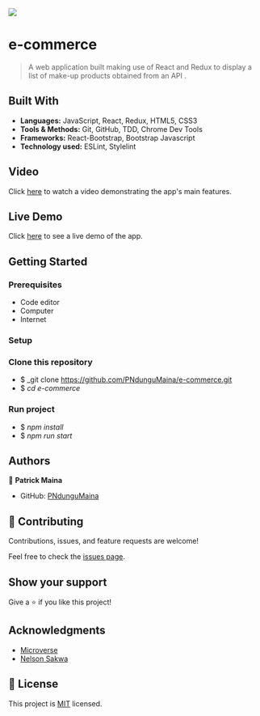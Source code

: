 ![](https://img.shields.io/badge/Microverse-blueviolet)

# e-commerce

> A web application built making use of React and Redux to display a list of make-up products obtained from an API .

## Built With

- **Languages:** JavaScript, React, Redux, HTML5, CSS3
- **Tools & Methods:** Git, GitHub, TDD, Chrome Dev Tools
- **Frameworks:** React-Bootstrap, Bootstrap Javascript
- **Technology used:** ESLint, Stylelint

## Video

Click [here](https://drive.google.com/file/d/1h8tK_Rw5Yv-C23UbXwmLn8eQsyGPAcYA/view?usp=sharing) to watch a video demonstrating the app's main features.

## Live Demo

Click [here](https://startling-gingersnap-be8f97.netlify.app/) to see a live demo of the app.

## Getting Started

### Prerequisites

- Code editor
- Computer
- Internet

### Setup

### Clone this repository

- $ _git clone https://github.com/PNdunguMaina/e-commerce.git
- $ _cd e-commerce_

### Run project

- $ _npm install_
- $ _npm run start_


## Authors

👤 **Patrick Maina**

- GitHub: [PNdunguMaina](https://github.com/PNdunguMaina)

## 🤝 Contributing

Contributions, issues, and feature requests are welcome!

Feel free to check the [issues page](../../issues/).

## Show your support

Give a ⭐️ if you like this project!

## Acknowledgments

- [Microverse](https://www.microverse.org/)
- [Nelson Sakwa](https://www.behance.net/sakwadesignstudio)

## 📝 License

This project is [MIT](./LICENSE) licensed.
